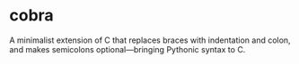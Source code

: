 # cobra
A minimalist extension of C that replaces braces with indentation and colon, and makes semicolons optional—bringing Pythonic syntax to C.
